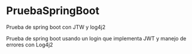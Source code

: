 # PruebaSpringBoot
Prueba de spring boot con JTW y log4j2

Prueba de spring boot usando un login que implementa JWT y manejo de errores con Log4j2
